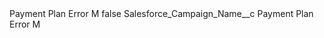 <?xml version="1.0" encoding="UTF-8"?>
<CustomMetadata xmlns="http://soap.sforce.com/2006/04/metadata" xmlns:xsi="http://www.w3.org/2001/XMLSchema-instance" xmlns:xsd="http://www.w3.org/2001/XMLSchema">
    <label>Payment Plan Error M</label>
    <protected>false</protected>
    <values>
        <field>Salesforce_Campaign_Name__c</field>
        <value xsi:type="xsd:string">Payment Plan Error M</value>
    </values>
</CustomMetadata>
